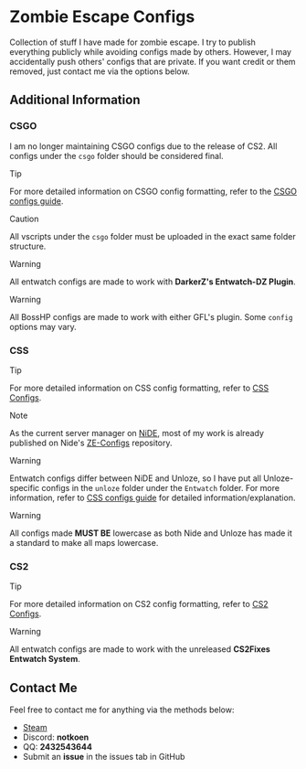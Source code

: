 
# Zombie Escape Configs

Collection of stuff I have made for zombie escape. I try to publish everything publicly while avoiding configs made by others. However, I may accidentally push others' configs that are private. If you want credit or them removed, just contact me via the options below.

## Additional Information

### CSGO

I am no longer maintaining CSGO configs due to the release of CS2. All configs under the `csgo` folder should be considered final.

> [!TIP]
> For more detailed information on CSGO config formatting, refer to the [CSGO configs guide](https://github.com/notkoen/Zombie-Escape-Configs/blob/main/Formatting%20Guide/CSGO%20Configs.md).

> [!CAUTION]
> All vscripts under the `csgo` folder must be uploaded in the exact same folder structure.

> [!WARNING]
> All entwatch configs are made to work with **DarkerZ's Entwatch-DZ Plugin**.

> [!WARNING]
> All BossHP configs are made to work with either GFL's plugin. Some `config` options may vary.

### CSS

> [!TIP]
> For more detailed information on CSS config formatting, refer to [CSS Configs](https://github.com/notkoen/Zombie-Escape-Configs/blob/main/Formatting%20Guide/CSS%20Configs.md).

> [!NOTE]
> As the current server manager on [NiDE](https://nide.gg), most of my work is already published on Nide's [ZE-Configs](https://github.com/NiDE-gg/ZE-Configs) repository.

> [!WARNING]
> Entwatch configs differ between NiDE and Unloze, so I have put all Unloze-specific configs in the `unloze` folder under the `Entwatch` folder. For more information, refer to [CSS configs guide](https://github.com/notkoen/Zombie-Escape-Configs/blob/main/Formatting%20Guide/CSS%20Configs.md) for detailed information/explanation.

> [!WARNING]
> All configs made **MUST BE** lowercase as both Nide and Unloze has made it a standard to make all maps lowercase.

### CS2

> [!TIP]
> For more detailed information on CS2 config formatting, refer to [CS2 Configs](https://github.com/notkoen/Zombie-Escape-Configs/blob/main/Formatting%20Guide/CS2%20Configs.md).

> [!WARNING]
> All entwatch configs are made to work with the unreleased **CS2Fixes Entwatch System**.

## Contact Me

Feel free to contact me for anything via the methods below:

- [Steam](https://steamcommunity.com/profiles/76561198190108077)
- Discord: **notkoen**
- QQ: **2432543644**
- Submit an **issue** in the issues tab in GitHub
